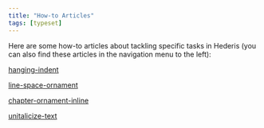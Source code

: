 ```yaml
---
title: "How-to Articles"
tags: [typeset]
---
```

 
<html><body><section data-type="chapter" class="hsecchapter" data-hederis-type="hsecchapter" id="intro-howto" data-pi-attrs="id: intro-howto; data-tags: typeset;" role="doc-chapter" data-tags="typeset" data-author-name=" " data-book-title=" " title="How-to Articles"><p class="hblkp" data-hederis-type="hblkp" id="pQ4xctzbF">Here are some how-to articles about tackling specific tasks in Hederis (you can also find these articles in the navigation menu to the left): </p><p class="hblkp" data-hederis-type="hblkp" id="p6REd4rWz"><a href="{% link _docs/hanging-indent.md %}" class="hspana" data-hederis-type="hspana" id="pSl9q26IK">hanging-indent</a></p><p class="hblkp" data-hederis-type="hblkp" id="p7tIEpai4"><a href="{% link _docs/line-space-ornament.md %}" class="hspana" data-hederis-type="hspana" id="ppCrdMpkX">line-space-ornament</a></p><p class="hblkp" data-hederis-type="hblkp" id="pBpzxNfIi"><a href="{% link _docs/chapter-ornament-inline.md %}" class="hspana" data-hederis-type="hspana" id="p3JbtcdLS">chapter-ornament-inline</a></p><p class="hblkp" data-hederis-type="hblkp" id="paMFWGvIU"><a href="{% link _docs/unitalicize-text.md %}" class="hspana" data-hederis-type="hspana" id="pQIIwiAn8">unitalicize-text</a></p></section></body></html>
